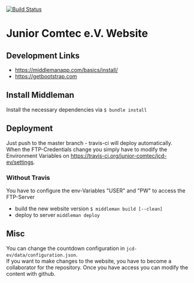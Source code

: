 [![Build Status](https://travis-ci.org/junior-comtec/jcd-ev.svg?branch=master)](https://travis-ci.org/junior-comtec/jcd-ev)

# Junior Comtec e.V. Website

## Development Links
* https://middlemanapp.com/basics/install/
* https://getbootstrap.com

## Install Middleman

Install the necessary dependencies via ``$ bundle install``

## Deployment

Just push to the master branch - travis-ci will deploy automatically.     
When the FTP-Credentials change you simply have to modify the Environment Variables on https://travis-ci.org/junior-comtec/jcd-ev/settings.


### Without Travis
You have to configure the env-Variables "USER" and "PW" to access the FTP-Server

* build the new website version ``$ middleman build [--clean]``
* deploy to server ``middleman deploy``

## Misc

You can change the countdown configuration in `jcd-ev/data/configuration.json`.      
If you want to make changes to the website, you have to become a collaborator for the repository. Once you have access you can modify the content with github. 
